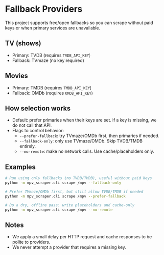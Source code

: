 # Fallback Providers

This project supports free/open fallbacks so you can scrape without paid keys or when primary services are unavailable.

## TV (shows)
- Primary: TVDB (requires `TVDB_API_KEY`)
- Fallback: TVmaze (no key required)

## Movies
- Primary: TMDB (requires `TMDB_API_KEY`)
- Fallback: OMDb (requires `OMDB_API_KEY`)

## How selection works
- Default: prefer primaries when their keys are set. If a key is missing, we do not call that API.
- Flags to control behavior:
  - `--prefer-fallback`: try TVmaze/OMDb first, then primaries if needed.
  - `--fallback-only`: only use TVmaze/OMDb. Skip TVDB/TMDB entirely.
  - `--no-remote`: make no network calls. Use cache/placeholders only.

## Examples
```bash
# Run using only fallbacks (no TVDB/TMDB), useful without paid keys
python -m mpv_scraper.cli scrape /mpv --fallback-only

# Prefer TVmaze/OMDb first, but still allow TVDB/TMDB if needed
python -m mpv_scraper.cli scrape /mpv --prefer-fallback

# Do a dry, offline pass: write placeholders and cache-only
python -m mpv_scraper.cli scrape /mpv --no-remote
```

## Notes
- We apply a small delay per HTTP request and cache responses to be polite to providers.
- We never attempt a provider that requires a missing key.
